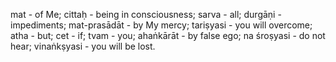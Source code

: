 mat - of Me; cittaḥ - being in consciousness; sarva - all; durgāṇi - impediments; mat-prasādāt - by My mercy; tariṣyasi - you will overcome; atha - but; cet - if; tvam - you; ahaṅkārāt - by false ego; na śroṣyasi - do not hear; vinaṅkṣyasi - you will be lost.
